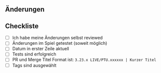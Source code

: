 ## Änderungen

<!-- Beschreibe kurz deine Änderungen -->

<!-- Werden Issues hiermit bearbeitet? Dann diese auch mit #IssueNummer verlinken -->

## Checkliste

- [ ] Ich habe meine Änderungen selbst reviewed
- [ ] Änderungen im Spiel getestet (soweit möglich)
- [ ] Datum in erster Zeile aktuell
- [ ] Tests sind erfolgreich
- [ ] PR und Merge Titel Format ist:
      `3.23.x LIVE/PTU.xxxxxx | Kurzer Titel`
- [ ] Tags sind ausgewählt
